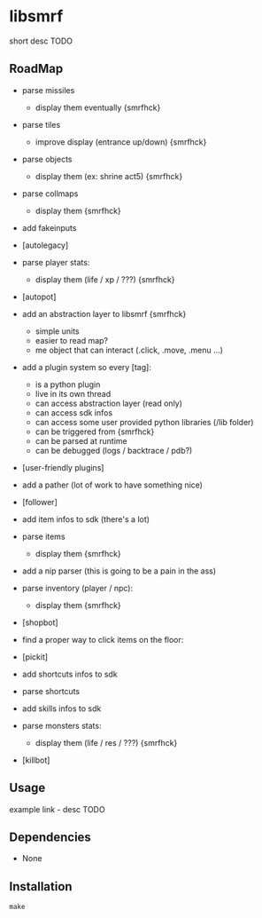 # libsmrf

short desc TODO

## RoadMap

* parse missiles
  * display them eventually {smrfhck}

* parse tiles
  * improve display (entrance up/down) {smrfhck}

* parse objects
  * display them (ex: shrine act5)  {smrfhck}

* parse collmaps
  * display them {smrfhck}

* add fakeinputs

* [autolegacy]


* parse player stats:
  * display them (life / xp / ???) {smrfhck}

* [autopot]


* add an abstraction layer to libsmrf {smrfhck}
  * simple units
  * easier to read map?
  * me object that can interact (.click, .move, .menu ...)
* add a plugin system so every [tag]:
  * is a python plugin
  * live in its own thread
  * can access abstraction layer (read only)
  * can access sdk infos
  * can access some user provided python libraries (/lib folder)
  * can be triggered from {smrfhck}
  * can be parsed at runtime
  * can be debugged (logs / backtrace / pdb?)

* [user-friendly plugins]


* add a pather (lot of work to have something nice)

* [follower]


* add item infos to sdk (there's a lot)
* parse items
  * display them {smrfhck}

* add a nip parser (this is going to be a pain in the ass)

* parse inventory (player / npc):
  * display them {smrfhck}

* [shopbot]


* find a proper way to click items on the floor:

* [pickit]


* add shortcuts infos to sdk
* parse shortcuts

* add skills infos to sdk
* parse monsters stats:
  * display them (life / res / ???) {smrfhck}

* [killbot]




## Usage

example link - desc TODO


## Dependencies

* None


## Installation

```shell
make
```
